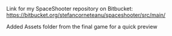 Link for my SpaceShooter repository on Bitbucket: https://bitbucket.org/stefancorneteanu/spaceshooter/src/main/

Added Assets folder from the final game for a quick preview
